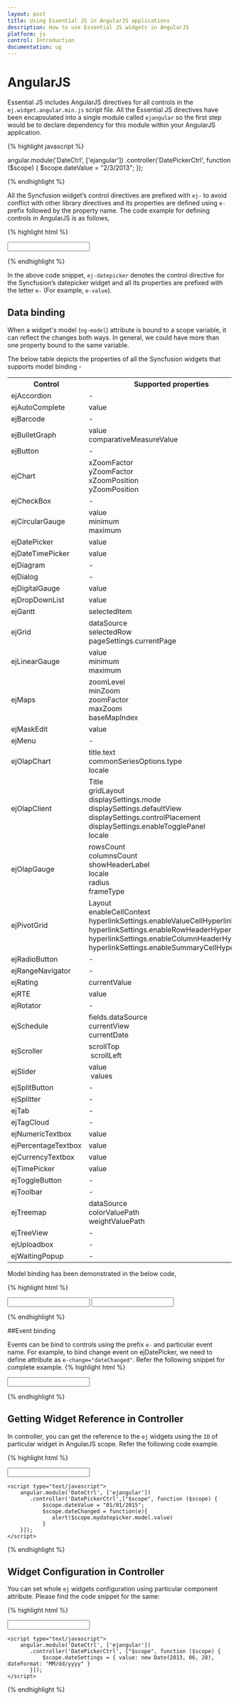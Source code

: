 ```yaml
---
layout: post
title: Using Essential JS in AngularJS applications
description: How to use Essential JS widgets in AngularJS
platform: js
control: Introduction
documentation: ug
---
```


# AngularJS

Essential JS includes AngularJS directives for all controls in the `ej.widget.angular.min.js` script file. All the Essential JS directives have been encapsulated into a single module called `ejangular` so the first step would be to declare dependency for this module within your AngularJS application.

{% highlight javascript %}

angular.module('DateCtrl', ['ejangular'])
     .controller('DatePickerCtrl', function ($scope) {
         $scope.dateValue = "2/3/2013";
});

{% endhighlight %}

All the Syncfusion widget’s control directives are prefixed with `ej-` to avoid conflict with other library directives and its properties are defined using `e-` prefix followed by the property name. The code example for defining controls in AngularJS is as follows,

{% highlight html %}


<html xmlns="http://www.w3.org/1999/xhtml" ng-app="DateCtrl">
  <head>
    <title>Essential Studio for JavaScript : DatePicker - Angular</title>
  </head>
  <body ng-controller="DatePickerCtrl">
    <input id="datepick" ej-datepicker e-value="dateValue" e-enableStrictMode="true" />
  </body>
</html>

{% endhighlight %}

In the above code snippet, `ej-datepicker` denotes the control directive for the Syncfusion’s datepicker widget and all its properties are prefixed with the letter `e-` (For example, `e-value`).


## Data binding

When a widget's model (`ng-model`) attribute is bound to a scope variable, it can reflect the changes both ways. In general, we could have more than one property bound to the same variable. 

The below table depicts the properties of all the Syncfusion widgets that supports model binding - 

<table>
<tr>
<th>
Control</th><th>
Supported properties</th></tr>
<tr>
<td>
ejAccordion</td><td>
-</td></tr>
<tr>
<td>
ejAutoComplete</td><td>
value</td></tr>
<tr>
<td>
ejBarcode</td><td>
-</td></tr>
<tr>
<td>
ejBulletGraph</td><td>
value<br/>comparativeMeasureValue</td></tr>
<tr>
<td>
ejButton</td><td>
-</td></tr>
<tr>
<td>
ejChart</td><td>
xZoomFactor<br/>yZoomFactor<br/>xZoomPosition<br/>yZoomPosition </td></tr>
<tr>
<td>
ejCheckBox</td><td>
-</td></tr>
<tr>
<td>
ejCircularGauge</td><td>
value<br/>minimum<br/>maximum</td></tr>
<tr>
<td>
ejDatePicker</td><td>
value</td></tr>
<tr>
<td>
ejDateTimePicker</td><td>
value</td></tr>
<tr>
<td>
ejDiagram</td><td>
-</td></tr>
<tr>
<td>
ejDialog</td><td>
-</td></tr>
<tr>
<td>
ejDigitalGauge</td><td>
value</td></tr>
<tr>
<td>
ejDropDownList</td><td>
value</td></tr>
<tr>
<td>
ejGantt</td><td>
selectedItem</td></tr>
<tr>
<td>
ejGrid</td><td>
dataSource<br/>selectedRow<br/>pageSettings.currentPage</td></tr>
<tr>
<td>
ejLinearGauge</td><td>
value<br/>minimum<br/>maximum</td></tr>
<tr>
<td>
ejMaps</td><td>
zoomLevel<br/>minZoom<br/>zoomFactor<br/>maxZoom<br/>baseMapIndex</td></tr>
<tr>
<td>
ejMaskEdit</td><td>
value</td></tr>
<tr>
<td>
ejMenu</td><td>
-</td></tr>
<tr>
<td>
ejOlapChart</td><td>
title.text<br/>commonSeriesOptions.type<br/>locale</td></tr>
<tr>
<td>
ejOlapClient</td><td>
Title<br/>gridLayout<br/>displaySettings.mode<br/>displaySettings.defaultView<br/>displaySettings.controlPlacement<br/>displaySettings.enableTogglePanel<br/>locale </td></tr>
<tr>
<td>
ejOlapGauge</td><td>
rowsCount<br/>columnsCount<br/>showHeaderLabel<br/>locale<br/>radius<br/>frameType </td></tr>
<tr>
<td>
ejPivotGrid</td><td>
Layout<br/>enableCellContext<br/>hyperlinkSettings.enableValueCellHyperlink<br/>hyperlinkSettings.enableRowHeaderHyperlink<br/>hyperlinkSettings.enableColumnHeaderHyperlink<br/>hyperlinkSettings.enableSummaryCellHyperlink </td></tr>
<tr>
<td>
ejRadioButton</td><td>
-</td></tr>
<tr>
<td>
ejRangeNavigator</td><td>
-</td></tr>
<tr>
<td>
ejRating</td><td>
currentValue</td></tr>
<tr>
<td>
ejRTE</td><td>
value</td></tr>
<tr>
<td>
ejRotator</td><td>
-</td></tr>
<tr>
<td>
ejSchedule</td><td>
fields.dataSource<br/>currentView<br/>currentDate</td></tr>
<tr>
<td>
ejScroller</td><td>
scrollTop<br/>  scrollLeft</td></tr>
<tr>
<td>
ejSlider</td><td>
value <br/> values</td></tr>
<tr>
<td>
ejSplitButton</td><td>
-</td></tr>
<tr>
<td>
ejSplitter</td><td>
-</td></tr>
<tr>
<td>
ejTab</td><td>
-</td></tr>
<tr>
<td>
ejTagCloud</td><td>
-</td></tr>
<tr>
<td>
ejNumericTextbox</td><td>
value</td></tr>
<tr>
<td>
ejPercentageTextbox</td><td>
value</td></tr>
<tr>
<td>
ejCurrencyTextbox</td><td>
value</td></tr>
<tr>
<td>
ejTimePicker</td><td>
value</td></tr>
<tr>
<td>
ejToggleButton</td><td>
-</td></tr>
<tr>
<td>
ejToolbar</td><td>
-</td></tr>
<tr>
<td>
ejTreemap</td><td>
dataSource<br/>colorValuePath<br/>weightValuePath</td></tr>
<tr>
<td>
ejTreeView</td><td>
-</td></tr>
<tr>
<td>
ejUploadbox</td><td>
-</td></tr>
<tr>
<td>
ejWaitingPopup</td><td>
-</td></tr>
</table>


Model binding has been demonstrated in the below code,

{% highlight html %}


<html xmlns="http://www.w3.org/1999/xhtml" ng-app="DateCtrl">
  <head>
    <title>Essential Studio for JavaScript : DatePicker - Angular</title>
    <!-- SCRIPT & CSS REFERENCE SECTION -->
  </head>
  <body ng-controller="DatePickerCtrl">
    <input id="mydatepicker1" ej-datepicker  e-value="dateValue" e-enableStrictMode="true" />
    <input id="mydatepicker2" ej-datepicker  e-value="dateValue" e-enableStrictMode="true" />
    <script type="text/javascript">
        angular.module('DateCtrl', ['ejangular'])
           .controller('DatePickerCtrl', function ($scope) {
               $scope.dateValue = "01/01/2015";
        });
    </script>
  </body>
</html>

{% endhighlight %}

##Event binding

Events can be bind to controls using the prefix `e-` and particular event name. For example, to bind change event on ejDatePicker, we need to define attribute as `e-change="dateChanged"`. Refer the following snippet for complete example.
{% highlight html %}


<html xmlns="http://www.w3.org/1999/xhtml" ng-app="DateCtrl">
  <head>
    <title>Essential Studio for JavaScript : DatePicker - Angular</title>
    <!-- SCRIPT & CSS REFERENCE SECTION -->
  </head>
  <body ng-controller="DatePickerCtrl">
    <input id="mydatepicker1" ej-datepicker e-value="dateValue" e-enableStrictMode="true" e-change="dateChanged" />
    <script type="text/javascript">
        angular.module('DateCtrl', ['ejangular'])
           .controller('DatePickerCtrl', function ($scope) {
               $scope.dateValue = "01/01/2015";
               $scope.dateChanged = function(e){
                   // console.log('Date value changed to ' + e.value)
               }
        });
    </script>
  </body>
</html>

{% endhighlight %}

## Getting Widget Reference in Controller

In controller, you can get the reference to the `ej` widgets using the `ID` of particular widget in AngularJS scope. Refer the following code example.
 
{% highlight html %}
  <body ng-controller="DatePickerCtrl">
    <input id="mydatepicker" ej-datepicker e-value="dateValue" e-enableStrictMode="true" e-change="dateChanged" />

    <script type="text/javascript">
        angular.module('DateCtrl', ['ejangular'])
           .controller('DatePickerCtrl',["$scope", function ($scope) {
               $scope.dateValue = "01/01/2015";
               $scope.dateChanged = function(e){
                  alert($scope.mydatepicker.model.value)
               }
        }]);
    </script>
  </body>

{% endhighlight %}

## Widget Configuration in Controller

You can set whole `ej` widgets configuration using particular component attribute. Please find the code snippet for the same:

{% highlight html %}
  <body ng-controller="DatePickerCtrl">
    <input id="mydatepicker" ej-datepicker="dateSettings" />

    <script type="text/javascript">
        angular.module('DateCtrl', ['ejangular'])
           .controller('DatePickerCtrl', ["$scope", function ($scope) {
               $scope.dateSettings = { value: new Date(2013, 06, 28), dateFormat: "MM/dd/yyyy" }
           }]);
    </script>
    
  </body>

{% endhighlight %}
